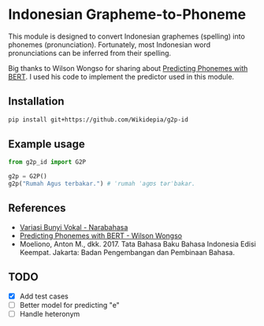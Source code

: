 # Indonesian Grapheme-to-Phoneme

This module is designed to convert Indonesian graphemes (spelling) into phonemes (pronunciation). Fortunately, most Indonesian word pronunciations can be inferred from their spelling.

Big thanks to Wilson Wongso for sharing about [Predicting Phonemes with BERT](https://w11wo.github.io/posts/2022/04/predicting-phonemes-with-bert/). I used his code to implement the predictor used in this module.

## Installation

```bash
pip install git+https://github.com/Wikidepia/g2p-id
```

## Example usage

```python
from g2p_id import G2P

g2p = G2P()
g2p("Rumah Agus terbakar.") # ˈrumah ˈaɡʊs tərˈbakar.
```

## References

- [Variasi Bunyi Vokal - Narabahasa](https://narabahasa.id/linguistik-umum/fonologi/variasi-bunyi-vokal)
- [Predicting Phonemes with BERT - Wilson Wongso](https://w11wo.github.io/posts/2022/04/predicting-phonemes-with-bert/)
- Moeliono, Anton M., dkk. 2017. Tata Bahasa Baku Bahasa Indonesia Edisi Keempat. Jakarta: Badan Pengembangan dan Pembinaan Bahasa.

## TODO

- [x] Add test cases
- [ ] Better model for predicting "e"
- [ ] Handle heteronym
